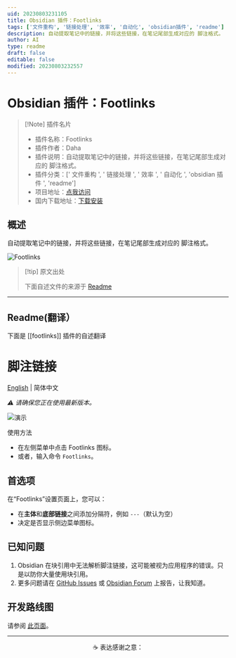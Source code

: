 ```yaml
---
uid: 20230803231105
title: Obsidian 插件：Footlinks
tags: ['文件重构', '链接处理', '效率', '自动化', 'obsidian插件', 'readme']
description: 自动提取笔记中的链接，并将这些链接，在笔记尾部生成对应的 脚注格式。
author: AI
type: readme
draft: false
editable: false
modified: 20230803232557
---
```


# Obsidian 插件：Footlinks

> [!Note] 插件名片
> - 插件名称：Footlinks
> - 插件作者：Daha
> - 插件说明：自动提取笔记中的链接，并将这些链接，在笔记尾部生成对应的 脚注格式。
> - 插件分类：[' 文件重构 ', ' 链接处理 ', ' 效率 ', ' 自动化 ', 'obsidian 插件 ', 'readme']
> - 项目地址：[点我访问](https://github.com/DahaWong/obsidian-footlinks)
> - 国内下载地址：[下载安装](https://pkmer.cn/products/plugin/pluginMarket/?footlinks)

## 概述

自动提取笔记中的链接，并将这些链接，在笔记尾部生成对应的 脚注格式。

![Footlinks](https://cdn.pkmer.cn/covers/footlinks.PNG!pkmer)

> [!tip] 原文出处
>
>下面自述文件的来源于 [Readme](https://ghproxy.net/https://raw.githubusercontent.com/DahaWong/obsidian-footlinks/main/README.md)
>

---

## Readme(翻译）

下面是 [[footlinks]] 插件的自述翻译

# 脚注链接

[English](https://github.com/DahaWong/obsidian-footlinks/blob/main/README.md) | 简体中文

*⚠️ 请确保您正在使用最新版本。*

![演示](https://raw.githubusercontent.com/DahaWong/obsidian-footlinks/main/demo.png)

使用方法

- 在左侧菜单中点击 Footlinks 图标。
- 或者，输入命令 `Footlinks`。

## 首选项

在“Footlinks”设置页面上，您可以：

- 在**主体**和**底部链接**之间添加分隔符，例如 `---`（默认为空）
- 决定是否显示侧边菜单图标。

## 已知问题

1. Obsidian 在块引用中无法解析脚注链接，这可能被视为应用程序的错误。只是以防你大量使用块引用。
2. 更多问题请在 [GitHub Issues](https://github.com/DahaWong/obsidian-footlinks/issues) 或 [Obsidian Forum](https://forum.obsidian.md/t/plugin-footlinks/9494) 上报告，让我知道。

## 开发路线图

请参阅 [此页面](https://github.com/DahaWong/obsidian-footlinks/projects/1)。

---

<p align=center>
  ☕️ 表达感谢之意：
</p>



